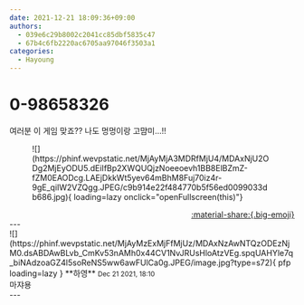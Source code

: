 ```yaml
---
date: 2021-12-21 18:09:36+09:00
authors:
  - 039e6c29b8002c2041cc85dbf5835c47
  - 67b4c6fb2220ac6705aa97046f3503a1
categories:
  - Hayoung
---
```


# 0-98658326

<div class="post-container" markdown="1">
<div class="content-container md-sidebar__scrollwrap" markdown="1">

여러분 이 게임 맞죠?? 나도 멍멍이랑 고먐미...!!
<figure markdown="1">
![](https://phinf.wevpstatic.net/MjAyMjA3MDRfMjU4/MDAxNjU2ODg2MjEyODU5.dEiIfBp2XWQUQjzNoeeoevh1BB8ElBZmZ-fZM0EAODcg.LAEjDkkWt5yev64mBhM8Fuj70iz4r-9gE_qiIW2VZQgg.JPEG/c9b914e22f484770b5f56ed0099033db686.jpg){ loading=lazy onclick="openFullscreen(this)"}
</figure>


</div>
</div>

<div style="text-align: right;" markdown="1">
<a href="https://weverse.io/fromis9/fanpost/0-98658326" style="text-align: right;">:material-share:{.big-emoji}</a>
</div>
---

<div class="comments-container md-sidebar__scrollwrap" markdown="1">
<div class="comment" markdown="1">
<div class='id-container' markdown="1">
![](https://phinf.wevpstatic.net/MjAyMzExMjFfMjUz/MDAxNzAwNTQzODEzNjM0.dsABDAwBLvb_CmKv53nAMh0x44CV1NvJRUsHloAtzVEg.spqUAHYle7q_biNAdzoaGZ4l5soReNS5ww6awFUlCa0g.JPEG/image.jpg?type=s72){ pfp loading=lazy }
**<span class="artist">하영</span>** <small>Dec 21 2021, 18:10</small><br>
</div>
<div class='comment-body' markdown="1">
마쟈용
</div>
</div>
</div>
---
